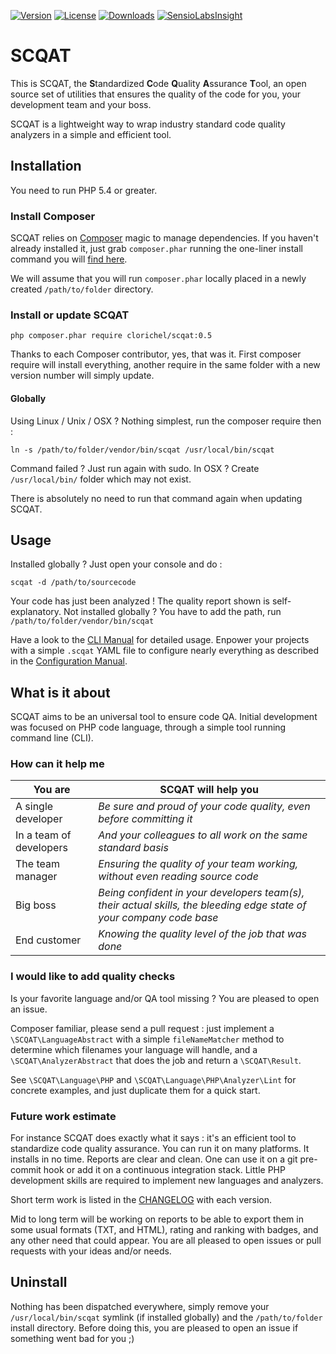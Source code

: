 [![Version](http://img.shields.io/packagist/v/clorichel/scqat.svg?style=flat-square)](https://packagist.org/packages/clorichel/scqat) [![License](http://img.shields.io/packagist/l/clorichel/scqat.svg?style=flat-square)](https://github.com/clorichel/scqat/blob/master/LICENSE) [![Downloads](http://img.shields.io/packagist/dt/clorichel/scqat.svg?style=flat-square)](https://packagist.org/packages/clorichel/scqat) [![SensioLabsInsight](https://insight.sensiolabs.com/projects/f5334e68-4553-478f-b83f-add159623d9d/mini.png)](https://insight.sensiolabs.com/projects/f5334e68-4553-478f-b83f-add159623d9d)

# SCQAT

This is SCQAT, the **S**tandardized **C**ode **Q**uality **A**ssurance **T**ool, an open source set of utilities that ensures the quality of the code for you, your development team and your boss.

SCQAT is a lightweight way to wrap industry standard code quality analyzers in a simple and efficient tool.

## Installation

You need to run PHP 5.4 or greater.

### Install Composer

SCQAT relies on [Composer](https://getcomposer.org/) magic to manage dependencies. If you haven't already installed it, just grab `composer.phar` running the one-liner install command you will [find here](https://getcomposer.org/download/).

We will assume that you will run `composer.phar` locally placed in a newly created `/path/to/folder` directory.

### Install or update SCQAT

```
php composer.phar require clorichel/scqat:0.5
```

Thanks to each Composer contributor, yes, that was it. First composer require will install everything, another require in the same folder with a new version number will simply update.

#### Globally

Using Linux / Unix / OSX ? Nothing simplest, run the composer require then :

```
ln -s /path/to/folder/vendor/bin/scqat /usr/local/bin/scqat
```

Command failed ? Just run again with sudo.
In OSX ? Create `/usr/local/bin/` folder which may not exist.

There is absolutely no need to run that command again when updating SCQAT.

## Usage

Installed globally ? Just open your console and do :
```
scqat -d /path/to/sourcecode
```

Your code has just been analyzed ! The quality report shown is self-explanatory.
Not installed globally ? You have to add the path, run `/path/to/folder/vendor/bin/scqat`

Have a look to the [CLI Manual](docs/CLI/Manual.md) for detailed usage. Enpower your projects with a simple `.scqat` YAML file to configure nearly everything as described in the [Configuration Manual](docs/Configuration.md).

## What is it about

SCQAT aims to be an universal tool to ensure code QA. Initial development was focused on PHP code language, through a simple tool running command line (CLI).

### How can it help me

| You are | SCQAT will help you |
| ------- | ------------------- |
| A single developer | *Be sure and proud of your code quality, even before committing it* |
| In a team of developers | *And your colleagues to all work on the same standard basis* |
| The team manager | *Ensuring the quality of your team working, without even reading source code* |
| Big boss | *Being confident in your developers team(s), their actual skills, the bleeding edge state of your company code base* |
| End customer | *Knowing the quality level of the job that was done* |

### I would like to add quality checks

Is your favorite language and/or QA tool missing ? You are pleased to open an issue.

Composer familiar, please send a pull request : just implement a `\SCQAT\LanguageAbstract` with a simple `fileNameMatcher` method to determine which filenames your language will handle, and a `\SCQAT\AnalyzerAbstract` that does the job and return a `\SCQAT\Result`.

See `\SCQAT\Language\PHP` and `\SCQAT\Language\PHP\Analyzer\Lint` for concrete examples, and just duplicate them for a quick start.

### Future work estimate

For instance SCQAT does exactly what it says : it's an efficient tool to standardize code quality assurance. You can run it on many platforms. It installs in no time. Reports are clear and clean. One can use it on a git pre-commit hook or add it on a continuous integration stack. Little PHP development skills are required to implement new languages and analyzers.

Short term work is listed in the [CHANGELOG](CHANGELOG.md) with each version.

Mid to long term will be working on reports to be able to export them in some usual formats (TXT, and HTML), rating and ranking with badges, and any other need that could appear. You are all pleased to open issues or pull requests with your ideas and/or needs.

## Uninstall

Nothing has been dispatched everywhere, simply remove your `/usr/local/bin/scqat` symlink (if installed globally) and the `/path/to/folder` install directory. Before doing this, you are pleased to open an issue if something went bad for you ;)